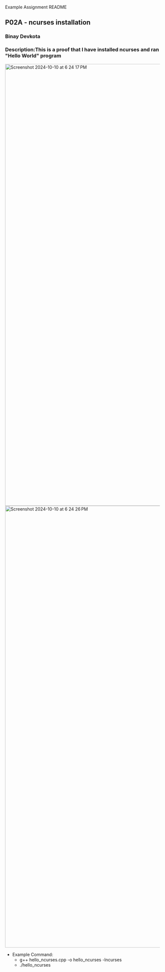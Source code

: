 Example Assignment README
## P02A - ncurses installation
### Binay Devkota
### Description:This is a proof that I have installed ncurses and ran "Hello World" program


<img width="1440" alt="Screenshot 2024-10-10 at 6 24 17 PM" src="https://github.com/user-attachments/assets/bdf37bb5-367d-4bb8-8316-c4244c226e1f">

<img width="1440" alt="Screenshot 2024-10-10 at 6 24 26 PM" src="https://github.com/user-attachments/assets/86be3d81-4267-4ed4-80a1-16b498e49d31">



- Example Command:
    - g++ hello_ncurses.cpp -o hello_ncurses -lncurses
    - ./hello_ncurses


